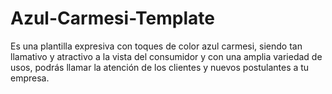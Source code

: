 # Azul-Carmesi-Template
Es una plantilla expresiva con toques de color azul carmesi, siendo tan llamativo  y atractivo a la vista del consumidor y con una amplia variedad de usos, podrás llamar la atención  de los clientes y nuevos postulantes a tu empresa.
